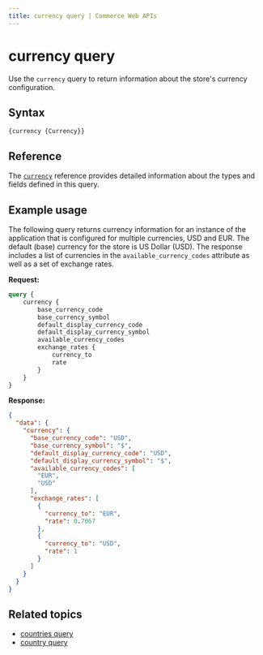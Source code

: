 ```yaml
---
title: currency query | Commerce Web APIs
---
```


# currency query

Use the `currency` query to return information about the store's currency configuration.

## Syntax

`{currency {Currency}}`

## Reference

The [`currency`](https://developer.adobe.com/commerce/webapi/graphql-api/index.html#query-currency) reference provides detailed information about the types and fields defined in this query.

## Example usage

The following query returns currency information for an instance of the application that is configured for multiple currencies, USD and EUR. The default (base) currency for the store is US Dollar (USD). The response includes a list of currencies in the `available_currency_codes` attribute as well as a set of exchange rates.

**Request:**

```graphql
query {
    currency {
        base_currency_code
        base_currency_symbol
        default_display_currency_code
        default_display_currency_symbol
        available_currency_codes
        exchange_rates {
            currency_to
            rate
        }
    }
}
```

**Response:**

```json
{
  "data": {
    "currency": {
      "base_currency_code": "USD",
      "base_currency_symbol": "$",
      "default_display_currency_code": "USD",
      "default_display_currency_symbol": "$",
      "available_currency_codes": [
        "EUR",
        "USD"
      ],
      "exchange_rates": [
        {
          "currency_to": "EUR",
          "rate": 0.7067
        },
        {
          "currency_to": "USD",
          "rate": 1
        }
      ]
    }
  }
}
```

## Related topics

*  [countries query](../../store/queries/countries.md)
*  [country query](../../store/queries/country.md)
